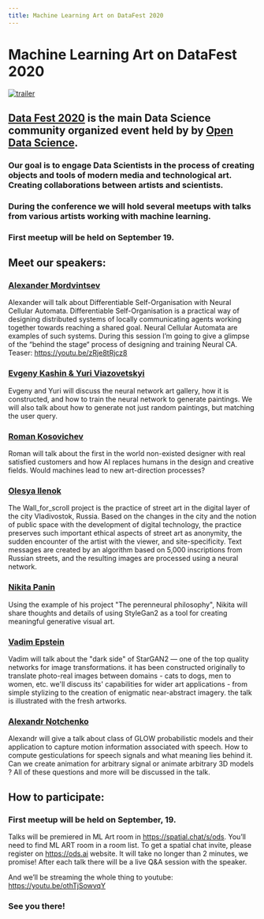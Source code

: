 ```yaml
---
title: Machine Learning Art on DataFest 2020
---
```

# Machine Learning Art on DataFest 2020
[![trailer](https://fest.ai/2020/static/img/design/fest_global_white_fill.svg)](https://youtu.be/VdgYqOoqL1s)

## [Data Fest 2020](https://fest.ai/2020) is the main Data Science community organized event held by by [Open Data Science](https://ods.ai).

### Our goal is to engage Data Scientists in the process of creating objects and tools of modern media and technological art. Creating collaborations between artists and scientists.
### During the conference we will hold several meetups with talks from various artists working with machine learning. 
###  First meetup will be held on September 19. 

## Meet our speakers:
### [Alexander Mordvintsev](https://twitter.com/zzznah)
Alexander will talk about Differentiable Self-Organisation with Neural Cellular Automata.
Differentiable Self-Organisation is a practical way of designing distributed systems of locally communicating agents working together towards reaching a shared goal. Neural Cellular Automata are examples of such systems. During this session I’m going to give a glimpse of the “behind the stage“ process of designing and training Neural CA.
Teaser: https://youtu.be/zRje8tRjcz8

### [Evgeny Kashin & Yuri Viazovetskyi](https://mlart.org/datafest)
Evgeny and Yuri will discuss the neural network art gallery, how it is constructed, and how to train the neural network to generate paintings. We will also talk about how to generate not just random paintings, but matching the user query.

### [Roman Kosovichev](https://www.artlebedev.com/romandkos/)
Roman will talk about the first in the world non-existed designer with real satisfied customers and how AI replaces humans in the design and creative fields. Would machines lead to new art-direction processes?

### [Olesya Ilenok](https://mlart.org/datafest)
The Wall_for_scroll project is the practice of street art in the digital layer of the city Vladivostok, Russia. Based on the changes in the city and the notion of public space with the development of digital technology, the practice preserves such important ethical aspects of street art as anonymity, the sudden encounter of the artist with the viewer, and site-specificity. Text messages are created by an algorithm based on 5,000 inscriptions from Russian streets, and the resulting images are processed using a neural network.

### [Nikita Panin](https://nikitapanin.com/)
Using the example of his project  "The perenneural philosophy", Nikita will share thoughts and details of using StyleGan2 as a tool for creating meaningful generative visual art.

### [Vadim Epstein](http://eps.here.ru/)
Vadim will talk about the "dark side" of StarGAN2 — one of the top quality networks for image transformations. it has been constructed originally to translate photo-real images between domains - cats to dogs, men to women, etc. we'll discuss its' capabilities for wider art applications - from simple stylizing to the creation of enigmatic near-abstract imagery. the talk is illustrated with the fresh artworks.

### [Alexandr Notchenko](https://mlart.org/datafest)
Alexandr will give a talk about class of GLOW probabilistic models and their application to capture motion information associated with speech. How to compute gesticulations for speech signals and what meaning lies behind it. Can we create animation for arbitrary signal or animate arbitrary 3D models ?  All of these questions and more will be discussed in the talk.

## How to participate:
### First meetup will be held on September, 19. 
Talks will be premiered in ML Art room in https://spatial.chat/s/ods. 
You’ll need to find ML ART room in a room list.
To get a spatial chat invite, please register on https://ods.ai website. It will take no longer than 2 minutes, we promise! 
After each talk there will be a live Q&A session with the speaker.

And we’ll be streaming the whole thing to youtube:
https://youtu.be/othTjSowvqY

### See you there!
